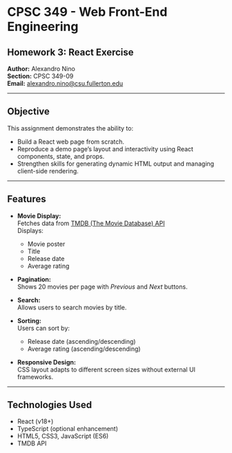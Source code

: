 # CPSC 349 - Web Front-End Engineering  
## Homework 3: React Exercise  

**Author:** Alexandro Nino  
**Section:** CPSC 349-09  
**Email:** alexandro.nino@csu.fullerton.edu  

---

## Objective
This assignment demonstrates the ability to:
- Build a React web page from scratch.
- Reproduce a demo page’s layout and interactivity using React components, state, and props.
- Strengthen skills for generating dynamic HTML output and managing client-side rendering.

---

## Features
- **Movie Display:**  
  Fetches data from [TMDB (The Movie Database) API](https://developer.themoviedb.org/reference/intro)  
  Displays:
  - Movie poster  
  - Title  
  - Release date  
  - Average rating  

- **Pagination:**  
  Shows 20 movies per page with *Previous* and *Next* buttons.

- **Search:**  
  Allows users to search movies by title.

- **Sorting:**  
  Users can sort by:
  - Release date (ascending/descending)  
  - Average rating (ascending/descending)

- **Responsive Design:**  
  CSS layout adapts to different screen sizes without external UI frameworks.

---

## Technologies Used
- React (v18+)
- TypeScript (optional enhancement)
- HTML5, CSS3, JavaScript (ES6)
- TMDB API
